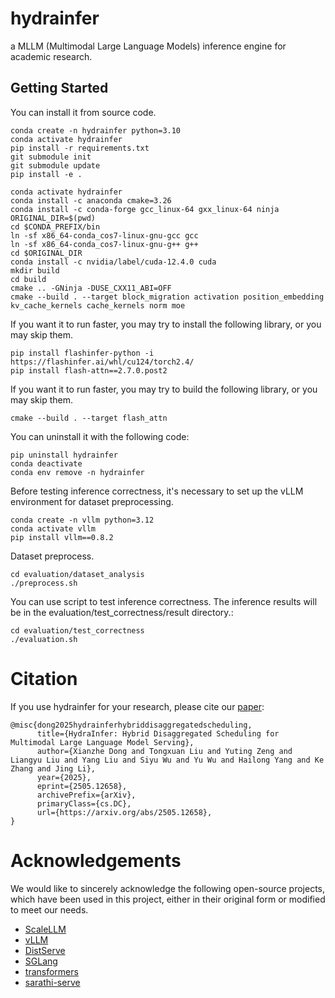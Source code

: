# hydrainfer
a MLLM (Multimodal Large Language Models) inference engine for academic research.

## Getting Started

You can install it from source code.
```
conda create -n hydrainfer python=3.10
conda activate hydrainfer
pip install -r requirements.txt
git submodule init
git submodule update
pip install -e .

conda activate hydrainfer
conda install -c anaconda cmake=3.26
conda install -c conda-forge gcc_linux-64 gxx_linux-64 ninja
ORIGINAL_DIR=$(pwd)
cd $CONDA_PREFIX/bin
ln -sf x86_64-conda_cos7-linux-gnu-gcc gcc
ln -sf x86_64-conda_cos7-linux-gnu-g++ g++
cd $ORIGINAL_DIR
conda install -c nvidia/label/cuda-12.4.0 cuda
mkdir build
cd build
cmake .. -GNinja -DUSE_CXX11_ABI=OFF
cmake --build . --target block_migration activation position_embedding kv_cache_kernels cache_kernels norm moe
```

If you want it to run faster, you may try to install the following library, or you may skip them.
```
pip install flashinfer-python -i https://flashinfer.ai/whl/cu124/torch2.4/
pip install flash-attn==2.7.0.post2
```
If you want it to run faster, you may try to build the following library, or you may skip them.
```
cmake --build . --target flash_attn 
```


You can uninstall it with the following code:
```
pip uninstall hydrainfer
conda deactivate
conda env remove -n hydrainfer
```

Before testing inference correctness, it's necessary to set up the vLLM environment for dataset preprocessing.
```
conda create -n vllm python=3.12
conda activate vllm
pip install vllm==0.8.2
```

Dataset preprocess.
```
cd evaluation/dataset_analysis
./preprocess.sh
```

You can use script to test inference correctness. The inference results will be in the evaluation/test_correctness/result directory.:
```
cd evaluation/test_correctness
./evaluation.sh
```
# Citation
If you use hydrainfer for your research, please cite our [paper](https://arxiv.org/abs/2505.12658): 
```
@misc{dong2025hydrainferhybriddisaggregatedscheduling,
      title={HydraInfer: Hybrid Disaggregated Scheduling for Multimodal Large Language Model Serving}, 
      author={Xianzhe Dong and Tongxuan Liu and Yuting Zeng and Liangyu Liu and Yang Liu and Siyu Wu and Yu Wu and Hailong Yang and Ke Zhang and Jing Li},
      year={2025},
      eprint={2505.12658},
      archivePrefix={arXiv},
      primaryClass={cs.DC},
      url={https://arxiv.org/abs/2505.12658}, 
}
```
# Acknowledgements
We would like to sincerely acknowledge the following open-source projects, which have been used in this project, either in their original form or modified to meet our needs.
- [ScaleLLM](https://github.com/vectorch-ai/ScaleLLM)
- [vLLM](https://github.com/vllm-project/vllm)
- [DistServe](https://github.com/LLMServe/DistServe)
- [SGLang](https://github.com/sgl-project/sglang)
- [transformers](https://github.com/huggingface/transformers)
- [sarathi-serve](https://github.com/microsoft/sarathi-serve)